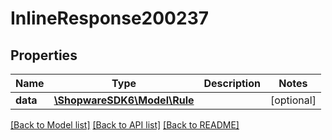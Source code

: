 # InlineResponse200237

## Properties
Name | Type | Description | Notes
------------ | ------------- | ------------- | -------------
**data** | [**\ShopwareSDK6\Model\Rule**](Rule.md) |  | [optional] 

[[Back to Model list]](../../README.md#documentation-for-models) [[Back to API list]](../../README.md#documentation-for-api-endpoints) [[Back to README]](../../README.md)

